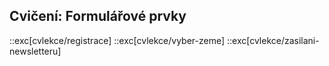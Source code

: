 ## Cvičení: Formulářové prvky

::exc[cvlekce/registrace]
::exc[cvlekce/vyber-zeme]
::exc[cvlekce/zasilani-newsletteru]

